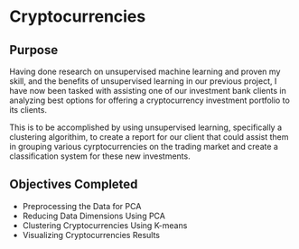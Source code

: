 # Cryptocurrencies
## Purpose
Having done research on unsupervised machine learning and proven my skill, and the benefits of unsupervised learning in our previous project, I have now been tasked with assisting one of our investment bank clients in  analyzing best options for offering a cryptocurrency investment portfolio to its clients. 

This is to be accomplished by using unsupervised learning, specifically a clustering algorithim, to create a report for our client that could assist them in grouping various cyrptocurrencies on the trading market and create a classification system for these new investments.

## Objectives Completed
- Preprocessing the Data for PCA
- Reducing Data Dimensions Using PCA
- Clustering Cryptocurrencies Using K-means
- Visualizing Cryptocurrencies Results
